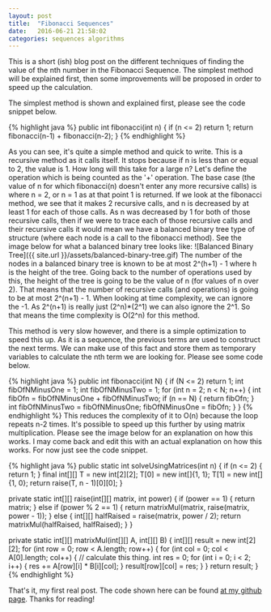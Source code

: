 ```yaml
---
layout: post
title:  "Fibonacci Sequences"
date:   2016-06-21 21:58:02
categories: sequences algorithms
---
```


This is a short (ish) blog post on the different techniques of finding the value of the nth number in the Fibonacci Sequence.
The simplest method will be explained first, then some improvements will be proposed in order to speed up the calculation.

The simplest method is shown and explained first, please see the code snippet below.

{% highlight java %}
public int fibonacci(int n) {
  if (n <= 2) return 1;
  return fibonacci(n-1) + fibonacci(n-2);
}
{% endhighlight %}

As you can see, it's quite a simple method and quick to write. This is a recursive method as it calls itself. It stops because if n is less than or equal to 2, the value is 1.
How long will this take for a large n? Let's define the operation which is being counted as the '+' operation.
 The base case (the value of n for which fibonacci(n) doesn't enter any more recursive calls) is where n = 2, or n = 1 as at that point 1 is returned.
  If we look at the fibonacci method, we see that it makes 2 recursive calls, and n is decreased by at least 1 for each of those calls.
  As n was decreased by 1 for both of those recursive calls, then if we were to trace each of those recursive calls and their recursive calls it would mean we have a balanced binary tree type of structure (where each node is a call to the fibonacci method). See the image below for what a balanced binary tree looks like: ![Balanced Binary Tree]({{ site.url }}/assets/balanced-binary-tree.gif) The number of the nodes in a balanced binary tree is known to be at most 2^(h+1) - 1 where h is the height of the tree. Going back to the number of operations used by this, the height of the tree is going to be the value of n (for values of n over 2). That means that the number of recursive calls (and operations) is going to be at most 2^(n+1) - 1. When looking at time complexity, we can ignore the -1. As 2^(n+1) is really just (2^n)*(2^1) we can also ignore the 2^1. So that means the time complexity is O(2^n) for this method.

This method is very slow however, and there is a simple optimization to speed this up. As it is a sequence, the previous terms are used to construct the next terms. We can make use of this fact and store them as temporary variables to calculate the nth term we are looking for. Please see some code below.

{% highlight java %}
public int fibonacci(int N) {
  if (N <= 2) return 1;
  int fibOfNMinusOne = 1;
  int fibOfNMinusTwo = 1;
  for (int n = 2; n < N; n++) {
    int fibOfn = fibOfNMinusOne + fibOfNMinusTwo;
    if (n == N) {
      return fibOfn;
    }
    int fibOfNMinusTwo = fibOfNMinusOne;
    fibOfNMinusOne = fibOfn;
  }
}
{% endhighlight %}
This reduces the complexity of it to O(n) because the loop repeats n-2 times.
It's possible to speed up this further by using matrix multiplication. Please see the image below for an explanation on how this works.
I may come back and edit this with an actual explanation on how this works. For now just see the code snippet.


{% highlight java %}
  public static int solveUsingMatrices(int n) {
    if (n <= 2) {
      return 1;
    }
    final int[][] T = new int[2][2];
    T[0] = new int[]{1, 1};
    T[1] = new int[]{1, 0};
    return raise(T, n - 1)[0][0];
  }

  private static int[][] raise(int[][] matrix, int power) {
    if (power == 1) {
      return matrix;
    } else if (power % 2 == 1) {
      return matrixMul(matrix, raise(matrix, power - 1));
    } else {
      int[][] halfRaised = raise(matrix, power / 2);
      return matrixMul(halfRaised, halfRaised);
    }
  }

  private static int[][] matrixMul(int[][] A, int[][] B) {
    int[][] result = new int[2][2];
    for (int row = 0; row < A.length; row++) {
      for (int col = 0; col < A[0].length; col++) {
        // calculate this thing.
        int res = 0;
        for (int i = 0; i < 2; i++) {
          res += A[row][i] * B[i][col];
        }
        result[row][col] = res;
      }
    }
    return result;
  }
{% endhighlight %}

That's it, my first real post.
The code shown here can be found [at my github page](https://github.com/willb611/algorithms/tree/master/src/main/java/algorithms/sequences).
Thanks for reading!
